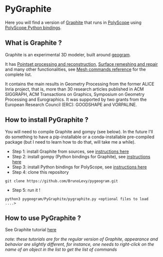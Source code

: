 # PyGraphite

Here you will find a version of [Graphite](https://github.com/BrunoLevy/GraphiteThree) that runs
in [PolyScope](https://polyscope.run/) using [PolyScope Python bindings](https://polyscope.run/py/).

What is Graphite ?
------------------

Graphite is an experimental 3D modeler, built around
[geogram](https://github.com/BrunoLevy/geogram).

It has [Pointset processing and reconstruction](Points),
[Surface remeshing and repair](Remeshing) and many other functionalities,
see [Mesh commands reference](Mesh) for the complete list.

It contains the main results in Geometry Processing from the former
ALICE Inria project, that is, more than 30 research articles published
in ACM SIGGRAPH, ACM Transactions on Graphics, Symposium on Geometry
Processing and Eurographics. It was supported by two grants from the
European Research Council (ERC): GOODSHAPE and VORPALINE.

How to install PyGraphite ?
---------------------------

You will need to compile Graphite and gompy (see below). In the future I'll do something to have a pip-installable or a conda-installable pre-compiled package (but I need to learn how to do that, will take me a while).

- Step 1: install Graphite from sources, see [instructions here](https://github.com/BrunoLevy/GraphiteThree/wiki#installing)
- Step 2: install gompy (Python bindings for Graphite), see [instructions here](https://github.com/BrunoLevy/GraphiteThree/wiki/python)
- Step 3: install Python bindings for PolyScope, see [instructions here](https://github.com/nmwsharp/polyscope-py?tab=readme-ov-file#installation)
- Step 4: clone this repository
```
git clone https://github.com/BrunoLevy/pygeogram.git
```
- Step 5: run it !
```
python3 pygeogram/PyGraphite/pygraphite.py <optional files to load ....>
```

How to use PyGraphite ?
-----------------------

See Graphite tutorial [here](https://github.com/BrunoLevy/GraphiteThree/wiki#manuals-and-tutorials)

_note: these tutorials are for the regular version of Graphite, appearance and behavior are slightly different, for instance, one needs to right-click on the name of an object in the list to get the list of commands_